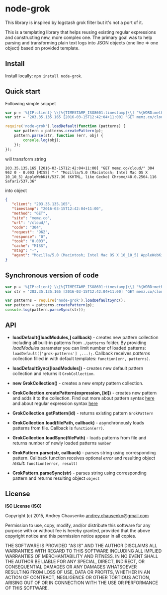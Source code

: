 # node-grok

This library is inspired by logstash grok filter but it's not a port of it.

This is a templating library that helps reusing existing regular expressions and constructing new, more complex one. The primary goal was to help parsing and transforming plain text logs into JSON objects (one line => one object) based on provided template. 

## Install
Install locally: `npm install node-grok`.

## Quick start
Following simple snippet
```javascript
var p = '%{IP:client} \\[%{TIMESTAMP_ISO8601:timestamp}\\] "%{WORD:method} %{URIHOST:site}%{URIPATHPARAM:url}" %{INT:code} %{INT:request} %{INT:response} - %{NUMBER:took} \\[%{DATA:cache}\\] "%{DATA:mtag}" "%{DATA:agent}"';
var str = '203.35.135.165 [2016-03-15T12:42:04+11:00] "GET memz.co/cloud/" 304 962 0 - 0.003 [MISS] "-" "Mozilla/5.0 (Macintosh; Intel Mac OS X 10_10_5) AppleWebKit/537.36 (KHTML, like Gecko) Chrome/48.0.2564.116 Safari/537.36"';

require('node-grok').loadDefault(function (patterns) {
    var pattern = patterns.createPattern(p);
    pattern.parse(str, function (err, obj) {
        console.log(obj);
    });
});
```
will transform string
```
203.35.135.165 [2016-03-15T12:42:04+11:00] "GET memz.co/cloud/" 304 962 0 - 0.003 [MISS] "-" "Mozilla/5.0 (Macintosh; Intel Mac OS X 10_10_5) AppleWebKit/537.36 (KHTML, like Gecko) Chrome/48.0.2564.116 Safari/537.36"
```
into object
```json
{ 
   "client": "203.35.135.165",
   "timestamp": "2016-03-15T12:42:04+11:00",
   "method": "GET",
   "site": "memz.co",
   "url": "/cloud/",
   "code": "304",
   "request": "962",
   "response": "0",
   "took": "0.003",
   "cache": "MISS",
   "mtag": "-",
   "agent": "Mozilla/5.0 (Macintosh; Intel Mac OS X 10_10_5) AppleWebKit/537.36 (KHTML, like Gecko) Chrome/48.0.2564.116 Safari/537.36" 
}
```

## Synchronous version of code
```javascript
var p = '%{IP:client} \\[%{TIMESTAMP_ISO8601:timestamp}\\] "%{WORD:method} %{URIHOST:site}%{URIPATHPARAM:url}" %{INT:code} %{INT:request} %{INT:response} - %{NUMBER:took} \\[%{DATA:cache}\\] "%{DATA:mtag}" "%{DATA:agent}"';
var str = '203.35.135.165 [2016-03-15T12:42:04+11:00] "GET memz.co/cloud/" 304 962 0 - 0.003 [MISS] "-" "Mozilla/5.0 (Macintosh; Intel Mac OS X 10_10_5) AppleWebKit/537.36 (KHTML, like Gecko) Chrome/48.0.2564.116 Safari/537.36"';

var patterns = require('node-grok').loadDefaultSync();
var pattern = patterns.createPattern(p);
console.log(pattern.parseSync(str));
```

## API
* **loadDefault([loadModules,] callback)** - creates new pattern collection including all built-in patterns from `./patterns` folder. By providing *loadModules* parameter you can limit number of loaded patterns: `loadDefault(['grok-patterns'] ,...);`. Callback receives *patterns* collection filled in with default templates: `function(err, patterns)`.

* **loadDefaultSync([loadModules])** - creates new default pattern collection and returns it `GrokCollection`.

* **new GrokCollection()** - creates a new empty pattern collection.

* **GrokCollection.createPattern(expression, [id])** - creates new pattern and adds it to the collection. Find out more about pattern syntax [here](http://logstash.net/docs/1.4.2/filters/grok) and about regular expression syntax [here](http://www.geocities.jp/kosako3/oniguruma/doc/RE.txt)

* **GrokCollection.getPattern(id)** - returns existing pattern `GrokPattern`

* **GrokCollection.load(filePath, callback)** - asynchronously loads patterns from file. Callback is `function(err)`.

* **GrokCollection.loadSync(filePath)** - loads patterns from file and returns number of newly loaded patterns `number`

* **GrokPattern.parse(str, callback)** - parses string using corresponding pattern. Callback function receives optional *error* and resulting object *result*: `function(error, result)`

* **GrokPattern.parseSync(str)** - parses string using corresponding pattern and returns resulting object `object`

## License 
**ISC License (ISC)**

Copyright (c) 2015, Andrey Chausenko <andrey.chausenko@gmail.com>

Permission to use, copy, modify, and/or distribute this software for any
purpose with or without fee is hereby granted, provided that the above
copyright notice and this permission notice appear in all copies.

THE SOFTWARE IS PROVIDED "AS IS" AND THE AUTHOR DISCLAIMS ALL WARRANTIES
WITH REGARD TO THIS SOFTWARE INCLUDING ALL IMPLIED WARRANTIES OF
MERCHANTABILITY AND FITNESS. IN NO EVENT SHALL THE AUTHOR BE LIABLE FOR
ANY SPECIAL, DIRECT, INDIRECT, OR CONSEQUENTIAL DAMAGES OR ANY DAMAGES
WHATSOEVER RESULTING FROM LOSS OF USE, DATA OR PROFITS, WHETHER IN AN
ACTION OF CONTRACT, NEGLIGENCE OR OTHER TORTIOUS ACTION, ARISING OUT OF
OR IN CONNECTION WITH THE USE OR PERFORMANCE OF THIS SOFTWARE.
